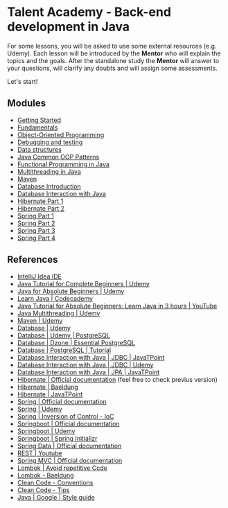 # Talent Academy - Back-end development in Java

For some lessons, you will be asked to use some external resources (e.g. Udemy).
Each lesson will be introduced by the **Mentor** who will explain the topics and the goals.
After the standalone study the **Mentor** will answer to your questions, will clarify any doubts and will assign some assessments.

Let's start!

## Modules

- [Getting Started](getting-started/README.md)
- [Fundamentals](fundamentals/README.md)
- [Object-Oriented Programming](object-oriented-programming/README.md)
- [Debugging and testing](debugging-and-testing/README.md)
- [Data structures](data-structures/README.md)
- [Java Common OOP Patterns](design-patterns/README.md)
- [Functional Programming in Java](functional-programming-in-java/README.md)
- [Multithreading in Java](multithreading/README.md)
- [Maven](maven/README.md)
- [Database Introduction](database/README.md)
- [Database Interaction with Java](database-interaction-with-java/README.md)
- [Hibernate Part 1](hibernate-1/README.md)
- [Hibernate Part 2](hibernate-2/README.md)
- [Spring Part 1](spring-1/README.md)
- [Spring Part 2](spring-2/README.md)
- [Spring Part 3](spring-3/README.md)
- [Spring Part 4](spring-4/README.md)

## References

- [IntelliJ Idea IDE](https://www.jetbrains.com/idea/)
- [Java Tutorial for Complete Beginners | Udemy](https://www.udemy.com/course/java-tutorial)
- [Java for Absolute Beginners | Udemy](https://www.udemy.com/course/java-for-absolute-beginners-c)
- [Learn Java | Codecademy](https://www.codecademy.com/learn/learn-java)
- [Java Tutorial for Absolute Beginners: Learn Java in 3 hours | YouTube](https://www.youtube.com/watch?v=sjGjoDiD2F8)
- [Java Multithreading | Udemy](https://www.udemy.com/course/java-multithreading)
- [Maven | Udemy](https://www.udemy.com/course/maven-quick-start/)
- [Database | Udemy](https://www.udemy.com/course/introduction-to-databases-and-sql-querying/)
- [Database | Udemy | PostgreSQL](https://www.udemy.com/course/postgresql-beginner-class/)
- [Database | Dzone | Essential PostgreSQL](https://dzone.com/refcardz/essential-postgresql)
- [Database | PostgreSQL | Tutorial](https://www.postgresqltutorial.com/)
- [Database Interaction with Java | JDBC | JavaTPoint](https://www.javatpoint.com/java-jdbc)
- [Database Interaction with Java | JDBC | Udemy](https://www.udemy.com/course/jdbc-api/)
- [Database Interaction with Java | JPA | JavaTPoint](https://www.javatpoint.com/jpa-tutorial)
- [Hibernate | Official documentation](https://hibernate.org/orm/documentation/6.0/) (feel free to check previus version)
- [Hibernate | Baeldung](https://www.baeldung.com/learn-jpa-hibernate)
- [Hibernate | JavaTPoint](https://www.javatpoint.com/hibernate-tutorial)
- [Spring | Official documentation](https://docs.spring.io/spring-framework/docs/current/reference/html/)
- [Spring | Udemy](https://www.udemy.com/course/spring-core/)
- [Spring | Inversion of Control - IoC](https://www.baeldung.com/inversion-control-and-dependency-injection-in-spring)
- [Springboot | Official documentation](https://docs.spring.io/spring-boot/docs/current/reference/htmlsingle/)
- [Springboot | Udemy](https://www.udemy.com/course/spring-boot-complete-guide-from-development-to-deployment/)
- [Springboot | Spring Initializr](https://start.spring.io/)
- [Spring Data | Official documentation](https://docs.spring.io/spring-data/jpa/docs/current/reference/html/)
- [REST | Youtube](https://www.youtube.com/watch?v=lsMQRaeKNDk)
- [Spring MVC | Official documentation](https://docs.spring.io/spring-framework/docs/3.2.x/spring-framework-reference/html/mvc.html)
- [Lombok | Avoid repetitive Ccde](https://projectlombok.org/)
- [Lombok - Baeldung](https://www.baeldung.com/intro-to-project-lombok)
- [Clean Code - Conventions](https://betterprogramming.pub/12-conventions-for-writing-clean-code-e16c51e3939a)
- [Clean Code - Tips](https://www.freecodecamp.org/news/clean-coding-for-beginners/)
- [Java | Google | Style guide](https://google.github.io/styleguide/javaguide.html)
